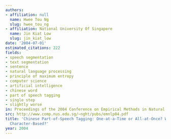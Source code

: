 ```yaml
---
authors:
- affiliation: null
  name: Hwee Tou Ng
  slug: hwee_tou_ng
- affiliation: National University Of Singapore
  name: Jin Kiat Low
  slug: jin_kiat_low
date: '2004-07-01'
estimated_citations: 222
fields:
- speech segmentation
- text segmentation
- sentence
- natural language processing
- principle of maximum entropy
- computer science
- artificial intelligence
- chinese word
- part of speech tagging
- single step
- slightly worse
in: Proceedings of the 2004 Conference on Empirical Methods in Natural Language Processing
src: http://www.comp.nus.edu.sg/~nght/pubs/emnlp04.pdf
title: 'Chinese Part-of-Speech Tagging: One-at-a-Time or All-at-Once? Word-Based or
  Character-Based?'
year: 2004
---
```

